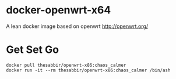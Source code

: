docker-openwrt-x64
==================

A lean docker image based on openwrt http://openwrt.org/


# Get Set Go
```shell
docker pull thesabbir/openwrt-x86:chaos_calmer
docker run -it --rm thesabbir/openwrt-x86:chaos_calmer /bin/ash
```

